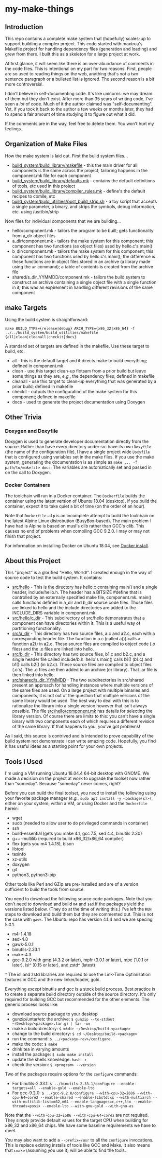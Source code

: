 # my-make-things

## Introduction

This repo contains a complete make system that (hopefully)
scales-up to support building a complex project. This code
started with maxtrua's Makefile project for handling dependency
files (generation and loading) and grew from there. I built this
as a skeleton for a large project at work.

At first glance, it will seem like there is an over-abundance of
comments in the code files. This is intentional on my part for
two reasons. First, people are so used to reading things on the
web, anything that's not a two sentence paragraph or a bulleted
list is ignored.  The second reason is a bit more controversial.

I don't believe in self-documenting code. It's like unicorns: we may
dream of them but they don't exist. After more than 35 years of
writing code, I've seen a *lot* of code. Much of it the author
claimed was "self-documenting".  Yet, if you took it back to the
author a few weeks or months later, they had to spend a fair amount
of time studying it to figure out what it did.

If the comments are in the way, feel free to delete them. You won't
hurt my feelings.

## Organization of Make Files

How the make system is laid out. First the build system files...

* [build_system/build_library/makefile](https://github.com/neocliff/my-make-things/blob/master/build_system/build_library/makefile) -
this the main driver for
all components is the same across the project; tailoring happens
in the component.mk file for each component
* [build_system/build_library/defaults.mk](https://github.com/neocliff/my-make-things/blob/master/build_system/build_library/defaults.mk) -
contains the default definitions of tools, etc used in this project
* [build_system/build_library/compiler_rules.mk](https://github.com/neocliff/my-make-things/blob/master/build_system/build_library/compiler_rules.mk) - define's the
default recipes to comile, etc
* [build_system/build_utilities/post_build_strip.sh](https://github.com/neocliff/my-make-things/blob/master/build_system/build_utilities/post_build_strip.sh) -
a toy script that accepts a single parameter, a binary, and strips the symbols,
debug information, etc. using /usr/bin/strip

Now files for individual components that we are building...

* hello/component.mk - tailors the program to be built; gets
functionality from a_dir object files
* a_dir/component.mk - tailors the make system for this component;
this component has two functions (as object files) used by hello.c's
main()
* b_dir/component.mk - tailors the make system for this component;
this component has two functions used by hello.c's main(); the
difference is these functions are in object files stored in an
archive (a library made using the `ar` command); a table of contents
is created from the archive file
* shared/s_dir_YYMMDD/component.mk - tailors the build system to
construct an archive containing a single object file with a single
function in it; this was an expirement in handling different revisions
of the same component

## make Targets

Using the build system is straightforward:

`make BUILD_TYPE={release|debug} ARCH_TYPE={x86_32|x86_64}
-f ../../build_system/build_utilities/makefile
{all|clean|cleanall|checkit|docs}`

A standard set of targets are defined in the makefile. Use
these target to build, etc.

* all - this is the default target and it directs make to build
everything; defined in component.mk
* clean - use this target  clean-up flotsam from a prior build
but leave some things as they are, _e.g._, the dependency files;
defined in makefile
* cleanall - use this target to clean-up everything that was
generated by a prior build; defined in makefile
* checkit - outputs the configuration of the make system for
this component; defined in makefile
* docs - used to generate the project documentation using
Doxygen

## Other Trivia

### Doxygen and Doxyfile

Doxygen is used to generate developer documentation directly from the source.
Rather than have every directory under src have its own `Doxyfile` (the name
of the configuration file), I have a single project wide `Doxyfile` that is
configured using variables set in the make files. If you use the make system,
generating the documentation is as simple as `make ... -f path/to/makefile
docs`. The variables are automatically set and passed in on the call to
Doxygen.

### Docker Containers

The toolchain will run in a Docker container. The `Dockerfile` builds the container
using the latest version of Ubuntu 18.04 (desktop). If you build the container,
expect it to take quiet a bit of time (on the order of an hour).

Note that `Dockerfile.alp` is an incomplete attempt to build the toolchain on the
latest Alpine Linux distrobution (BusyBox-based). The main problem I have had is
Alpine is based on musl's clib rather than GCC's clib. This causes no end of
problems when compiling GCC 9.2.0. I may or may not finish that project.

For information on installing Docker on Ubuntu 18.04, see [Docker install](https://docs.docker.com/engine/install/ubuntu/).

## About this Project

This "project" is a glorified "Hello, World!". I created enough
in the way of source code to test the build system. It contains:

* [src/hello](https://github.com/neocliff/my-make-things/blob/master/src/hello) -
This is the directory has hello.c containing main()
and a single header, include/hello.h. The header has a BITSIZE #define
that is controlled by an externally specified make file, component.mk.
main() calls functions defined in a_dir and b_dir source code files.
Those files are linked to hello and the include directories are
added to the INCLUDE_DIRS variable in component.mk.
* [src/hello/c_dir](https://github.com/neocliff/my-make-things/blob/master/src/hello/c_dir) -
This subdirectory of src/hello demonstrates that
a component can have directories within it. This is a useful way of
partitioning functionality.
* [src/a_dir](https://github.com/neocliff/my-make-things/blob/master/src/a_dir) -
This directory has two source files, a.c and a2.c,
each with a corresponding header file. The function in a.c (called
a()) calls a function a2() in a2.c. These source files are compiled
to object code (.o files) and the .o files are linked into hello.
* [src/b_dir](https://github.com/neocliff/my-make-things/blob/master/src/b_dir) -
This directory has two source files, b1.c and b2.c,
and a single header file called include/b.h. hello's main() calls
b1() (b1.c) and b1() calls b2() (in b2.c). These source files
are compiled to object files (.o's). The .o files are then added
to an archive (or library). That .ar file is then linked into
hello.
* [src/shared/s_dir_YYMMDD](https://github.com/neocliff/my-make-things/blob/master/src/shared) -
The two subdirectories in src/shared present an
approach for handling instances where multiple versions of the same
files are used. On a large project with multiple binaries and
components, it is not out of the question that multiple versions
of the same library would be used. The best way to deal with this
is to rationalize the library into a single version however that isn't
always possible. The file [src/hello/component.mk](https://github.com/neocliff/my-make-things/blob/master/src/hello/component.mk)
has details for selecting the library version. Of course there are
limits to this: you can't have a single binary with two components
each of which requires a different revision of the same library.
If that happens to you, you've got problems!

As I said, this source is contrived and is intended to prove
capability of the build system not demonstrate I can write amazing
code. Hopefully, you find it has useful ideas as a starting point for
your own projects.

## Tools I Used

I'm using a VM running Ubuntu 18.04.4 64-bit desktop with GNOME. We made a
decision on the project at work to upgrade the toolset now rather than
"someday". Because "someday" never comes, right?

Before you can build the final toolset, you need to install the following using
your favorite package manager (_e.g._, `sudo apt install -y <package(s)>)`,
either on your system, within a VM, or using Docker and the `Dockerfile` herein:

* wget
* sudo (needed to allow user to do privileged commands in container)
* ssh
* build-essential (gets you make 4.1, gcc 7.5, sed 4.4, binutils 2.30)
* g++-multilib (required to build x86_32/x86_64 compiler)
* flex (gets you m4 1.4.18), bison
* libtool
* texinfo
* xz-utils
* doxygen
* git
* python3, python3-pip

Other tools like Perl and GZip are pre-installed and are of a version sufficient
to build the tools from source.

You need to download the following source code packages. Note that you don't
need to download and build `m4` and `sed` if the packages yield the versions
listed below. (They do at the time of writing this.) I've left the `RUN` steps
to download and build them but they are commented out. This is not the case with
`gawk`. The Ubuntu repo has version 4.1.4 and we are specing 5.0.1.

* m4-1.4.18
* sed-4.8
* gawk-5.0.1
* binutils-2.33.1
* make-4.3
* gcc-9.2.0 with gmp (4.3.2 or later), mpfr (3.0.1 or later), mpc (1.0.1 or
later), isl^ (0.15 or later), and zstd^ (latest)

^ The isl and zstd libraries are required to use the Link-Time Optimization
features in GCC and the new linker/loader, gold.

Everything except binutils and gcc is a stock build process. Best practice is
to create a separate build directory outside of the source directory. It's only
required for building GCC but recommended for the other elements. The generic
process looks like:

* download source package to your desktop
* gunzip/untar/etc the archive: `$ gunzip --to-stdout ~/Desktop/<package>.tar.gz | tar -xv`
* make a build directory: `$ mkdir ~/Desktop/build-<package>`
* change to the build directory: `$ cd ~/Desktop/build-<package>`
* run the command: `$ ../<package-rev>/configure`
* make the code: `$ make`
* drink tea in varying amounts
* install the package: `$ sudo make install`
* update the shells knowledge: `hash -r`
* check the version: `$ <program> --version`

Two of the packages require options for the `configure` commands:

* For binutils-2.33.1: `$ ../binutils-2.33.1/configure --enable-targets=all
--enable-gold --enable-lto`
* For gcc-9.2.0: `$ ../gcc-9.2.0/configure --with-cpu-32=i686 --with-cpu-64=core2
--enable-shared --enable-libstdcxx --with-multiarch --with-multilib-list=m32,m64
--enable-languages=c,c++,lto --enable-threads=posix --enable-lto
--with-gnu-gold --with-gnu-as`

Note that the `--with-cpu-32=i686 --with-cpu-64=core2` are not required. They
simply provide default values for the target CPU when building for x86_32 and
x86_64 chips. We have some baseline requirements we have to meet.

You may also want to add a `--prefix=/usr` to all the `configure` invocations.
This is replace existing installs of tools like GCC and Make. It also means that
`cmake` (assuming you use it) will be able to find the tools.
